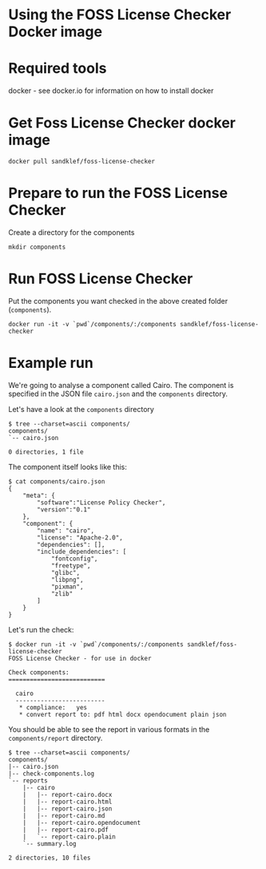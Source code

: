 # Using the FOSS License Checker Docker image

# Required tools

docker - see docker.io for information on how to install docker

# Get Foss License Checker docker image

```
docker pull sandklef/foss-license-checker
```

# Prepare to run the FOSS License Checker

Create a directory for the components

```
mkdir components
```

# Run FOSS License Checker

Put the components you want checked in the above created folder (```components```). 

```
docker run -it -v `pwd`/components/:/components sandklef/foss-license-checker 
```

# Example run

We're going to analyse a component called Cairo. The component is
specified in the JSON file ```cairo.json``` and the ```components```
directory.

Let's have a look at the ```components``` directory
```
$ tree --charset=ascii components/
components/
`-- cairo.json

0 directories, 1 file
```

The component itself looks like this:
```
$ cat components/cairo.json 
{
    "meta": {
        "software":"License Policy Checker",
        "version":"0.1"
    },
    "component": {
        "name": "cairo",
        "license": "Apache-2.0",
        "dependencies": [],
        "include_dependencies": [
            "fontconfig",
            "freetype",
            "glibc",
            "libpng",
            "pixman",
            "zlib"            
        ]
    }
}
```

Let's run the check:
```
$ docker run -it -v `pwd`/components/:/components sandklef/foss-license-checker 
FOSS License Checker - for use in docker

Check components:
===========================

  cairo
  -------------------------
   * compliance:   yes
   * convert report to: pdf html docx opendocument plain json 

```

You should be able to see the report in various formats in the ```components/report``` directory.

```
$ tree --charset=ascii components/
components/
|-- cairo.json
|-- check-components.log
`-- reports
    |-- cairo
    |   |-- report-cairo.docx
    |   |-- report-cairo.html
    |   |-- report-cairo.json
    |   |-- report-cairo.md
    |   |-- report-cairo.opendocument
    |   |-- report-cairo.pdf
    |   `-- report-cairo.plain
    `-- summary.log

2 directories, 10 files
```

